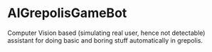 # AIGrepolisGameBot
Computer Vision based (simulating real user, hence not detectable) assistant for doing basic and boring stuff automatically in grepolis.
